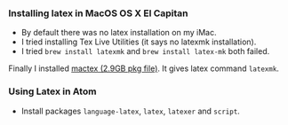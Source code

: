 ### Installing latex in MacOS OS X El Capitan
- By default there was no latex installation on my iMac.
- I tried installing Tex Live Utilities (it says no latexmk installation).
- I tried `brew install latexmk`  and `brew install latex-mk` both failed.

Finally I installed [mactex (2.9GB pkg file)](http://www.tug.org/mactex/mactex-download.html).
It gives latex command `latexmk`.

### Using Latex in Atom
- Install packages  `language-latex`, `latex`, `latexer` and `script`.
